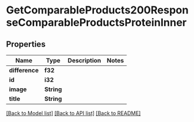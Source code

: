 # GetComparableProducts200ResponseComparableProductsProteinInner

## Properties

Name | Type | Description | Notes
------------ | ------------- | ------------- | -------------
**difference** | **f32** |  | 
**id** | **i32** |  | 
**image** | **String** |  | 
**title** | **String** |  | 

[[Back to Model list]](../README.md#documentation-for-models) [[Back to API list]](../README.md#documentation-for-api-endpoints) [[Back to README]](../README.md)



